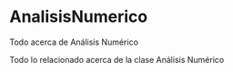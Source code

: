 # AnalisisNumerico
Todo acerca de Análisis Numérico

Todo lo relacionado acerca de la clase Análisis Numérico
